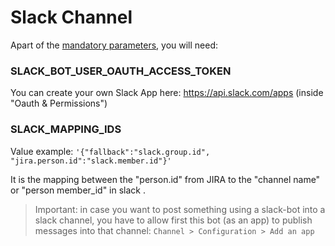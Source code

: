 # Slack Channel

Apart of the [mandatory parameters](README.md), you will need:

### SLACK_BOT_USER_OAUTH_ACCESS_TOKEN

You can create your own Slack App here: https://api.slack.com/apps (inside "Oauth & Permissions")

### SLACK_MAPPING_IDS

Value example: `'{"fallback":"slack.group.id", "jira.person.id":"slack.member.id"}'`

It is the mapping between the "person.id" from JIRA to the "channel name" or "person member_id" in slack .

> Important: in case you want to post something using a slack-bot into a slack channel, you have to
allow first this bot (as an app) to publish messages into that channel:
`Channel > Configuration > Add an app`
